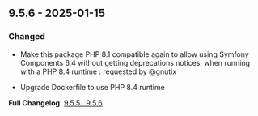 
## 9.5.6 - 2025-01-15

### Changed

- Make this package PHP 8.1 compatible again to allow using Symfony Components 6.4 without getting deprecations notices,
when running with a [PHP 8.4 runtime](https://github.com/overtrue/phplint/issues/215#issuecomment-2587007398) : 
requested by @gnutix

- Upgrade Dockerfile to use PHP 8.4 runtime

**Full Changelog**: [9.5.5...9.5.6](https://github.com/overtrue/phplint/compare/9.5.5...9.5.6)
